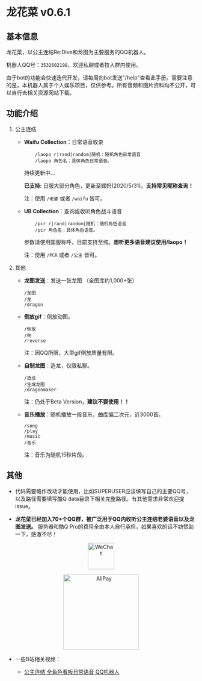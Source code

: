 # 龙花菜 v0.6.1

## 基本信息

龙花菜，以公主连结Re:Dive和龙图为主要服务的QQ机器人。

机器人QQ号：`3532602198`，欢迎私聊或者拉入群内使用。

由于bot的功能会快速迭代开发，请每周向bot发送"/help"查看此手册。需要注意的是，本机器人属于个人娱乐项目，仅供参考。所有音频和图片资料均不公开，可以自行去相关资源网站下载。

## 功能介绍

1. 公主连结

    - **Waifu Collection**：日常语音收录

        ```text
            /laopo r|rand|random|随机：随机角色日常语音
            /laopo 角色名：具体角色日常语音。
        ```

        持续更新中...

        **已支持:**  日服大部分角色，更新至蝶妈(2020/5/31)。**支持常见昵称查询！**

        注：使用 `/老婆` 或者 `/waifu` 皆可。

    - **UB Collection**：查询或收听角色战斗语音

        ```text
            /pcr r|rand|random|随机：随机角色语音
            /pcr 角色名：具体角色语音。
        ```

        参数请使用国服称呼，目前支持至纯。**想听更多语音建议使用/laopo！**

        注：使用 `/PCR` 或者 `/公主` 皆可。

2. 其他

    - **龙图发送**：发送一张龙图 （全图库约1,000+张）

        ```text
        /龙图
        /龙
        /dragon
        ```

    - **倒放gif**：倒放动图。

        ```text
        /倒放
        /倒
        /reverse
        ```

        注：因QQ所限，大型gif倒放质量有限。

    - **自制龙图**：造龙，仅限私聊。

        ```text
        /造龙
        /生成龙图
        /dragonmaker
        ```

        注：仍处于Beta Version，**建议不要使用！！**

    - **音乐播放**：随机播放一段音乐，曲库偏二次元，近3000首。

        ```text
        /song
        /play
        /music
        /音乐
        ```

        注：音乐为随机15秒片段。

## 其他

- 代码需要略作改动才能使用，比如SUPERUSER应该填写自己的主要QQ号，以及路径需要填写酷Q data目录下相关完整路径。有其他需求非常欢迎提issue。

- **龙花菜已经加入70+个QQ群，被广泛用于QQ内收听公主连结老婆语音以及龙图发送。** 服务器和酷Q Pro的费用全由本人自行承担，如果喜欢的话不妨赞助一下，感激不尽！

<p align="center"><a href="https://puu.sh/FXo76/92dac2daf7.jpg"><img src="https://cdn.worldvectorlogo.com/logos/wechat.svg" width="70px;" alt="WeChat"/></a>

<p align="center"><a href="https://puu.sh/FXo76/92dac2daf7.jpg"><img src="https://cdn.worldvectorlogo.com/logos/alipay-logo.svg" width="200px;" alt="AliPay"/></a>

- 一些B站相关视频：

  - [公主连结 全角色看板日常语音 QQ机器人](https://www.bilibili.com/video/BV1PK4y1t7yD)

